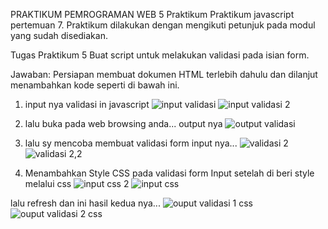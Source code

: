 PRAKTIKUM PEMROGRAMAN WEB 5
Praktikum
Praktikum javascript pertemuan 7. Praktikum dilakukan dengan mengikuti petunjuk pada modul yang sudah disediakan.

Tugas Praktikum 5
Buat script untuk melakukan validasi pada isian form.

Jawaban:
Persiapan membuat dokumen HTML terlebih dahulu dan dilanjut menambahkan kode seperti di bawah ini.
1. input nya validasi in javascript
![input validasi](https://user-images.githubusercontent.com/56497286/116404323-ba3bc600-a858-11eb-8a8a-137997743c7b.png)
![input validasi 2](https://user-images.githubusercontent.com/56497286/116404461-d475a400-a858-11eb-8b0c-a279df0a4450.png)


2. lalu buka pada web browsing anda...
output nya
![output validasi](https://user-images.githubusercontent.com/56497286/116405083-74cbc880-a859-11eb-871d-c0659510bbc6.png)


1. lalu sy mencoba membuat validasi form 
input nya...
![validasi 2](https://user-images.githubusercontent.com/56497286/116408454-025ce780-a85d-11eb-98de-705592717c80.png)
![validasi 2,2](https://user-images.githubusercontent.com/56497286/116408465-0557d800-a85d-11eb-84e2-df4c736a018e.png)

1. Menambahkan Style CSS pada validasi form
Input setelah di beri style melalui css
![input css 2](https://user-images.githubusercontent.com/56497286/116406481-e9ebcd80-a85a-11eb-824e-d76fe0c61e67.png)
![input css](https://user-images.githubusercontent.com/56497286/116406369-c9237800-a85a-11eb-8a44-93de551e6769.png)

lalu refresh dan ini hasil kedua nya...
![ouput validasi 1 css](https://user-images.githubusercontent.com/56497286/116407939-7945b080-a85c-11eb-9be1-efa2ba0bfcff.png)
![ouput validasi 2 css](https://user-images.githubusercontent.com/56497286/116408026-8fec0780-a85c-11eb-81e1-1b32a847831f.png)
